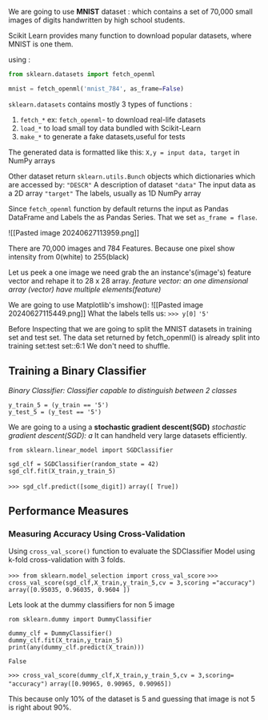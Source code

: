 We are going to use **MNIST** dataset : which  contains a set of 70,000 small images of digits handwritten by high school students.

Scikit Learn provides  many function to download popular datasets, where MNIST is one them.

using :
```py
from sklearn.datasets import fetch_openml

mnist = fetch_openml('mnist_784', as_frame=False)
```

`sklearn.datasets` contains mostly 3 types of functions :

1. `fetch_*` ex: `fetch_openml`- to download real-life datasets
2. `load_*` to load small toy data bundled with Scikit-Learn
3. `make_*` to generate a fake datasets,useful for tests

 The generated data is formatted like this:
`X,y = input data, target`
in NumPy arrays

Other dataset return `sklearn.utils.Bunch` objects which dictionaries which are accessed by:
`"DESCR"`
	A description of dataset
`"data"`
	The input data as a 2D array
`"target"`
	The labels, usually as 1D NumPy array

Since `fetch_openml` function by default returns the input as Pandas DataFrame and Labels the as Pandas Series.
That we set `as_frame = flase`.

![[Pasted image 20240627113959.png]]

There are 70,000 images and 784 Features. Because one pixel show intensity from 0(white) to 255(black)

Let us peek a one image we need grab the an instance's(image's) feature vector and rehape it to 28 x 28 array.
*feature vector: an one dimensional array (vector) have multiple elements(feature)*

We are going to use  Matplotlib's imshow():
![[Pasted image 20240627115449.png]]
What the labels tells us:
`>>> y[0]`
`'5'`

Before Inspecting that we are going to split the MNIST datasets in training set and test set.
The data set returned by fetch_openml() is already split into training set:test set::6:1
We don't need to shuffle.

## Training a Binary Classifier 
*Binary Classifier: Classifier capable to distinguish between 2 classes*

```
y_train_5 = (y_train == '5')
y_test_5 = (y_test == '5')
```

We are going to a using a **stochastic gradient descent(SGD)**
	*stochastic gradient descent(SGD): a* 
It can handheld very large datasets efficiently.

```
from sklearn.linear_model import SGDClassifier

sgd_clf = SGDClassifier(random_state = 42)
sgd_clf.fit(X_train,y_train_5)
```
`>>> sgd_clf.predict([some_digit])`
`array([ True])`

## Performance Measures

### Measuring Accuracy Using Cross-Validation 
Using `cross_val_score()` function to evaluate the SDClassifier Model using k-fold cross-validation with 3 folds.

`>>> from sklearn.model_selection import cross_val_score`
`>>> cross_val_score(sgd_clf,X_train,y_train_5,cv = 3,scoring ="accuracy")`
`array([0.95035, 0.96035, 0.9604 ])`

Lets look at the dummy classifiers for non 5 image

```
rom sklearn.dummy import DummyClassifier

dummy_clf = DummyClassifier()
dummy_clf.fit(X_train,y_train_5)
print(any(dummy_clf.predict(X_train)))
```
`False`

`>>> cross_val_score(dummy_clf,X_train,y_train_5,cv = 3,scoring= "accuracy")`
`array([0.90965, 0.90965, 0.90965])`

This because only 10% of the dataset is 5 and guessing that image is not 5 is right about 90%.

